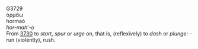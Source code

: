 <body>
  <p>G3729<br>  ὁρμάω  <br> hormaō  <br><i>hor-mah‘-o </i><br>From <a href="g3730.htm">3730</a>  to <i>start</i>, <i>spur</i> or <i>urge</i> on, that is, (reflexively) to <i>dash</i> or <i>plunge:</i> - run (violently), rush.<br></p>
 </body>